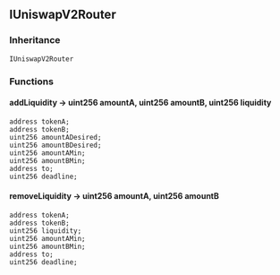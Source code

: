 ## IUniswapV2Router





### Inheritance

```
IUniswapV2Router
```


### Functions


#### addLiquidity → uint256 amountA, uint256 amountB, uint256 liquidity





```Solidity
address tokenA; 
address tokenB; 
uint256 amountADesired; 
uint256 amountBDesired; 
uint256 amountAMin; 
uint256 amountBMin; 
address to; 
uint256 deadline; 
```

#### removeLiquidity → uint256 amountA, uint256 amountB





```Solidity
address tokenA; 
address tokenB; 
uint256 liquidity; 
uint256 amountAMin; 
uint256 amountBMin; 
address to; 
uint256 deadline; 
```



